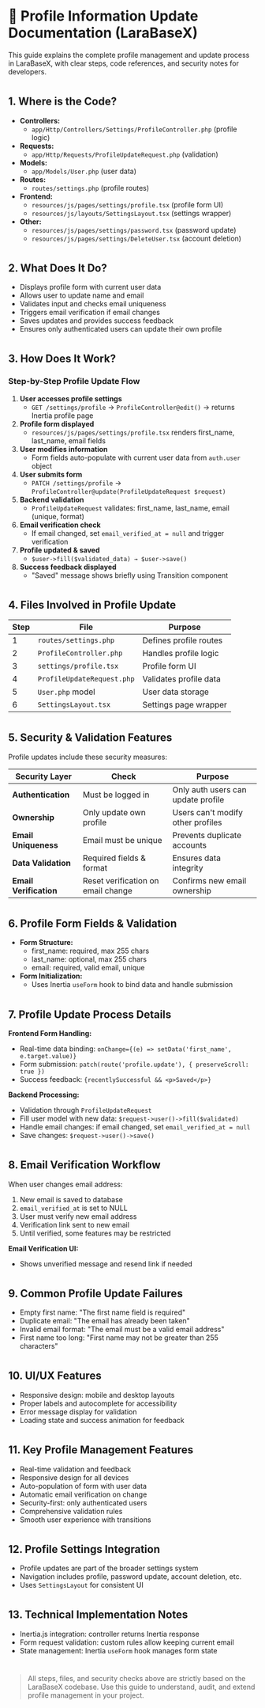 # 👤 Profile Information Update Documentation (LaraBaseX)

This guide explains the complete profile management and update process in LaraBaseX, with clear steps, code references, and security notes for developers.

#

## 1. Where is the Code?

- **Controllers:**
  - `app/Http/Controllers/Settings/ProfileController.php` (profile logic)
- **Requests:**
  - `app/Http/Requests/ProfileUpdateRequest.php` (validation)
- **Models:**
  - `app/Models/User.php` (user data)
- **Routes:**
  - `routes/settings.php` (profile routes)
- **Frontend:**
  - `resources/js/pages/settings/profile.tsx` (profile form UI)
  - `resources/js/layouts/SettingsLayout.tsx` (settings wrapper)
- **Other:**
  - `resources/js/pages/settings/password.tsx` (password update)
  - `resources/js/pages/settings/DeleteUser.tsx` (account deletion)

#

## 2. What Does It Do?

- Displays profile form with current user data
- Allows user to update name and email
- Validates input and checks email uniqueness
- Triggers email verification if email changes
- Saves updates and provides success feedback
- Ensures only authenticated users can update their own profile

#

## 3. How Does It Work?

### Step-by-Step Profile Update Flow

1. **User accesses profile settings**
   - `GET /settings/profile` → `ProfileController@edit()` → returns Inertia profile page
2. **Profile form displayed**
   - `resources/js/pages/settings/profile.tsx` renders first_name, last_name, email fields
3. **User modifies information**
   - Form fields auto-populate with current user data from `auth.user` object
4. **User submits form**
   - `PATCH /settings/profile` → `ProfileController@update(ProfileUpdateRequest $request)`
5. **Backend validation**
   - `ProfileUpdateRequest` validates: first_name, last_name, email (unique, format)
6. **Email verification check**
   - If email changed, set `email_verified_at = null` and trigger verification
7. **Profile updated & saved**
   - `$user->fill($validated_data) → $user->save()`
8. **Success feedback displayed**
   - "Saved" message shows briefly using Transition component

#

## 4. Files Involved in Profile Update

| Step | File | Purpose |
|---|---|---|
| 1 | `routes/settings.php` | Defines profile routes |
| 2 | `ProfileController.php` | Handles profile logic |
| 3 | `settings/profile.tsx` | Profile form UI |
| 4 | `ProfileUpdateRequest.php` | Validates profile data |
| 5 | `User.php` model | User data storage |
| 6 | `SettingsLayout.tsx` | Settings page wrapper |

#

## 5. Security & Validation Features

Profile updates include these security measures:

| Security Layer | Check | Purpose |
|---|---|---|
| **Authentication** | Must be logged in | Only auth users can update profile |
| **Ownership** | Only update own profile | Users can't modify other profiles |
| **Email Uniqueness** | Email must be unique | Prevents duplicate accounts |
| **Data Validation** | Required fields & format | Ensures data integrity |
| **Email Verification** | Reset verification on email change | Confirms new email ownership |

#

## 6. Profile Form Fields & Validation

- **Form Structure:**
  - first_name: required, max 255 chars
  - last_name: optional, max 255 chars
  - email: required, valid email, unique
- **Form Initialization:**
  - Uses Inertia `useForm` hook to bind data and handle submission

#

## 7. Profile Update Process Details

**Frontend Form Handling:**
- Real-time data binding: `onChange={(e) => setData('first_name', e.target.value)}`
- Form submission: `patch(route('profile.update'), { preserveScroll: true })`
- Success feedback: `{recentlySuccessful && <p>Saved</p>}`

**Backend Processing:**
- Validation through `ProfileUpdateRequest`
- Fill user model with new data: `$request->user()->fill($validated)`
- Handle email changes: if email changed, set `email_verified_at = null`
- Save changes: `$request->user()->save()`

#

## 8. Email Verification Workflow

When user changes email address:
1. New email is saved to database
2. `email_verified_at` is set to NULL
3. User must verify new email address
4. Verification link sent to new email
5. Until verified, some features may be restricted

**Email Verification UI:**
- Shows unverified message and resend link if needed

#

## 9. Common Profile Update Failures

- Empty first name: "The first name field is required"
- Duplicate email: "The email has already been taken"
- Invalid email format: "The email must be a valid email address"
- First name too long: "First name may not be greater than 255 characters"

#

## 10. UI/UX Features

- Responsive design: mobile and desktop layouts
- Proper labels and autocomplete for accessibility
- Error message display for validation
- Loading state and success animation for feedback

#

## 11. Key Profile Management Features

- Real-time validation and feedback
- Responsive design for all devices
- Auto-population of form with user data
- Automatic email verification on change
- Security-first: only authenticated users
- Comprehensive validation rules
- Smooth user experience with transitions

#

## 12. Profile Settings Integration

- Profile updates are part of the broader settings system
- Navigation includes profile, password update, account deletion, etc.
- Uses `SettingsLayout` for consistent UI

#

## 13. Technical Implementation Notes

- Inertia.js integration: controller returns Inertia response
- Form request validation: custom rules allow keeping current email
- State management: Inertia `useForm` hook manages form state

#

> All steps, files, and security checks above are strictly based on the LaraBaseX codebase. Use this guide to understand, audit, and extend profile management in your project.
